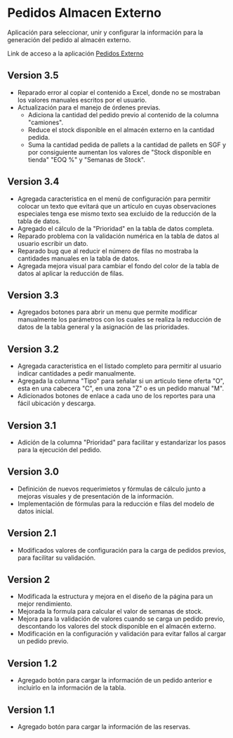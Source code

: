 # Pedidos Almacen Externo

Aplicación para seleccionar, unir y configurar la información para la generación del pedido al almacén externo.

Link de acceso a la aplicación [Pedidos Externo](https://perseo1326.github.io/IK-Pedido_Externo/pedidosExterno.html)

## Version 3.5

* Reparado error al copiar el contenido a Excel, donde no se mostraban los valores manuales escritos por el usuario.
* Actualización para el manejo de órdenes previas.
  - Adiciona la cantidad del pedido previo al contenido de la columna "camiones".
  - Reduce el stock disponible en el almacén externo en la cantidad pedida.
  - Suma la cantidad pedida de pallets a la cantidad de pallets en SGF y por consiguiente aumentan los valores de "Stock disponible en tienda" "EOQ %" y "Semanas de Stock".

## Version 3.4

* Agregada caracteristica en el menú de configuración para permitir colocar un texto que evitará que un artículo en cuyas observaciones especiales tenga ese mismo texto sea excluido de la reducción de la tabla de datos.
* Agregado el cálculo de la "Prioridad" en la tabla de datos completa.
* Reparado problema con la validación numérica en la tabla de datos al usuario escribir un dato.
* Reparado bug que al reducir el número de filas no mostraba la cantidades manuales en la tabla de datos.
* Agregada mejora visual para cambiar el fondo del color de la tabla de datos al aplicar la reducción de filas.

## Version 3.3

* Agregados botones para abrir un menu que permite modificar manualmente los parámetros con los cuales se realiza la reducción de datos de la tabla general y la asignación de las prioridades.

## Version 3.2

* Agregada caracteristica en el listado completo para permitir al usuario indicar cantidades a pedir manualmente.
* Agregada la columna "Tipo" para señalar si un articulo tiene oferta "O", esta en una cabecera "C", en una zona "Z" o es un pedido manual "M".
* Adicionados botones de enlace a cada uno de los reportes para una fácil ubicación y descarga.

## Version 3.1

* Adición de la columna "Prioridad" para facilitar y estandarizar los pasos para la ejecución del pedido.

## Version 3.0

* Definición de nuevos requerimietos y fórmulas de cálculo junto a mejoras visuales y de presentación de la información.
* Implementación de fórmulas para la reducción e filas del modelo de datos inicial.

## Version 2.1

* Modificados valores de configuración para la carga de pedidos previos, para facilitar su validación.

## Version 2

* Modificada la estructura y mejora en el diseño de la página para un mejor rendimiento.
* Mejorada la formula para calcular el valor de semanas de stock.
* Mejora para la validación de valores cuando se carga un pedido previo, descontando los valores del stock disponible en el almacén externo.
* Modificación en la configuración y validación para evitar fallos al cargar un pedido previo.

## Version 1.2

* Agregado botón para cargar la información de un pedido anterior e incluirlo en la información de la tabla.

## Version 1.1

* Agregado botón para cargar la información de las reservas.
